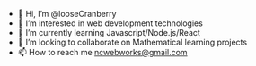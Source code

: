 - 👋 Hi, I’m @looseCranberry
- 👀 I’m interested in web development technologies
- 🌱 I’m currently learning Javascript/Node.js/React
- 💞️ I’m looking to collaborate on Mathematical learning projects
- 📫 How to reach me ncwebworks@gmail.com

<!---
looseCranberry/looseCranberry is a ✨ special ✨ repository because its `README.md` (this file) appears on your GitHub profile.
You can click the Preview link to take a look at your changes.
--->
